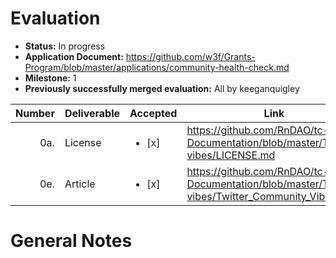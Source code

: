 # Evaluation

- **Status:** In progress
- **Application Document:** https://github.com/w3f/Grants-Program/blob/master/applications/community-health-check.md
- **Milestone:** 1
- **Previously successfully merged evaluation:** All by keeganquigley

| Number | Deliverable | Accepted | Link | Notes|  
| -----: | ----------- | ----------- | ------|------- |
| 0a. | License | <ul><li>[x] </li></ul> | https://github.com/RnDAO/tc-Documentation/blob/master/Twitter-vibes/LICENSE.md | Apache 2.0  |
| 0e. | Article | <ul><li>[x] </li></ul> | https://github.com/RnDAO/tc-Documentation/blob/master/Twitter-vibes/Twitter_Community_Vibes.md | Ok. | 

# General Notes

